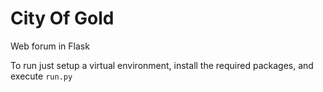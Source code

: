 # City Of Gold
Web forum in Flask

To run just setup a virtual environment, install the required packages, and execute `run.py`
